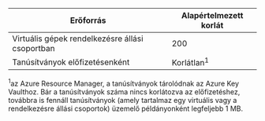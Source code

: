 | Erőforrás | Alapértelmezett korlát |
| --- | --- |
| Virtuális gépek rendelkezésre állási csoportban | 200 |
| Tanúsítványok előfizetésenként |Korlátlan<sup>1</sup> |

<sup>1</sup>az Azure Resource Manager, a tanúsítványok tárolódnak az Azure Key Vaulthoz. Bár a tanúsítványok száma nincs korlátozva az előfizetéshez, továbbra is fennáll tanúsítványok (amely tartalmaz egy virtuális vagy a rendelkezésre állási csoportok) üzemelő példányonként legfeljebb 1 MB.

